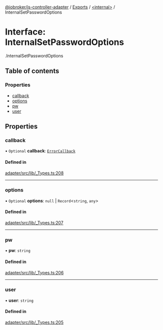 [@iobroker/js-controller-adapter](../README.md) / [Exports](../modules.md) / [<internal\>](../modules/internal_.md) / InternalSetPasswordOptions

# Interface: InternalSetPasswordOptions

[<internal>](../modules/internal_.md).InternalSetPasswordOptions

## Table of contents

### Properties

- [callback](internal_.InternalSetPasswordOptions.md#callback)
- [options](internal_.InternalSetPasswordOptions.md#options)
- [pw](internal_.InternalSetPasswordOptions.md#pw)
- [user](internal_.InternalSetPasswordOptions.md#user)

## Properties

### callback

• `Optional` **callback**: [`ErrorCallback`](../modules/internal_.md#errorcallback)

#### Defined in

[adapter/src/lib/_Types.ts:208](https://github.com/ioBroker/ioBroker.js-controller/blob/0b3c6e0e/packages/adapter/src/lib/_Types.ts#L208)

___

### options

• `Optional` **options**: ``null`` \| `Record`<`string`, `any`\>

#### Defined in

[adapter/src/lib/_Types.ts:207](https://github.com/ioBroker/ioBroker.js-controller/blob/0b3c6e0e/packages/adapter/src/lib/_Types.ts#L207)

___

### pw

• **pw**: `string`

#### Defined in

[adapter/src/lib/_Types.ts:206](https://github.com/ioBroker/ioBroker.js-controller/blob/0b3c6e0e/packages/adapter/src/lib/_Types.ts#L206)

___

### user

• **user**: `string`

#### Defined in

[adapter/src/lib/_Types.ts:205](https://github.com/ioBroker/ioBroker.js-controller/blob/0b3c6e0e/packages/adapter/src/lib/_Types.ts#L205)
